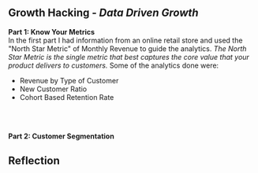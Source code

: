 <h2>Growth Hacking - <i>Data Driven Growth</i></h2>
<b>Part 1: Know Your Metrics</b><br />
In the first part I had information from an online retail store and used the "North Star Metric" of Monthly Revenue to guide the analytics. <i>The North Star Metric is the single metric that best captures the core value that your product delivers to customers.</i> Some of the analytics done were:
<ul>
  <li> Revenue by Type of Customer </li>
  <li> New Customer Ratio </li>
  <li> Cohort Based Retention Rate </li>
</ul>
<br> </br>

<b>Part 2: Customer Segmentation</b><br />

<h2>Reflection</h2>
